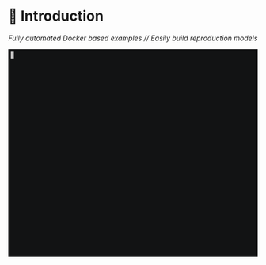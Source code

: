 # 🐳 Introduction

*Fully automated Docker based examples // Easily build reproduction models*

![asciinema](https://github.com/vdesabou/gifs/blob/master/connect/connect-filestream-sink/asciinema.gif?raw=true)

